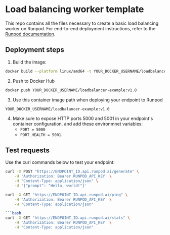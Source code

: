 # Load balancing worker template

This repo contains all the files necessary to create a basic load balancing worker on Runpod. For end-to-end deployment instructions, refer to the [Runpod documentation](docs.runpod.io/load-balancing/build-a-worker).

## Deployment steps

1. Build the image:

```bash
docker build --platform linux/amd64 -t YOUR_DOCKER_USERNAME/loadbalancer-example:v1.0 . 
```

2. Push to Docker Hub
```bash
docker push YOUR_DOCKER_USERNAME/loadbalancer-example:v1.0
```

3. Use this container image path when deploying your endpoint to Runpod

```
YOUR_DOCKER_USERNAME/loadbalancer-example:v1.0
```

4. Make sure to expose HTTP ports 5000 and 5001 in your endpoint's container configuration, and add these environmnet variables:
    - `PORT = 5000`
    - `PORT_HEALTH = 5001`.

## Test requests

Use the curl commands below to test your endpoint:

```bash
curl -X POST "https://ENDPOINT_ID.api.runpod.ai/generate" \
    -H 'Authorization: Bearer RUNPOD_API_KEY' \
    -H "Content-Type: application/json" \
    -d '{"prompt": "Hello, world!"}'
```

```bash
curl -X GET "https://ENDPOINT_ID.api.runpod.ai/ping" \
    -H 'Authorization: Bearer RUNPOD_API_KEY' \
    -H "Content-Type: application/json"

```bash
curl -X GET "https://ENDPOINT_ID.api.runpod.ai/stats" \
    -H 'Authorization: Bearer RUNPOD_API_KEY' \
    -H "Content-Type: application/json"
```